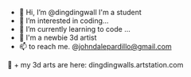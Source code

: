 - 👋 Hi, I’m @dingdingwall I'm a student
- 👀 I’m interested in coding...
- 🌱 I’m currently learning to code ...
- 🎨 I'm a newbie 3d artist
- 📫 to reach me. @johndalepardillo@gmail.com 

🎨 + my 3d arts are here: dingdingwalls.artstation.com


<!---
dingdingwall/dingdingwall is a ✨ special ✨ repository because its `README.md` (this file) appears on your GitHub profile.
You can click the Preview link to take a look at your changes.
--->
